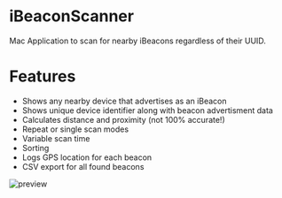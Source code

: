iBeaconScanner
==============

Mac Application to scan for nearby iBeacons regardless of their UUID.

Features
========

* Shows any nearby device that advertises as an iBeacon
* Shows unique device identifier along with beacon advertisment data
* Calculates distance and proximity (not 100% accurate!)
* Repeat or single scan modes
* Variable scan time
* Sorting
* Logs GPS location for each beacon
* CSV export for all found beacons


![preview](http://i.imgur.com/Biob76i.png "preview")
